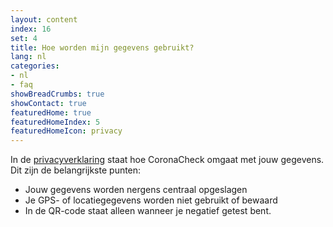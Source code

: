 ```yaml
---
layout: content
index: 16
set: 4
title: Hoe worden mijn gegevens gebruikt?
lang: nl
categories:
- nl
- faq
showBreadCrumbs: true
showContact: true
featuredHome: true
featuredHomeIndex: 5
featuredHomeIcon: privacy
---
```

In de [privacyverklaring](/nl/privacy) staat hoe CoronaCheck omgaat met jouw gegevens. Dit zijn de belangrijkste punten:

- Jouw gegevens worden nergens centraal opgeslagen
- Je GPS- of locatiegegevens worden niet gebruikt of bewaard
- In de QR-code staat alleen wanneer je negatief getest bent.
